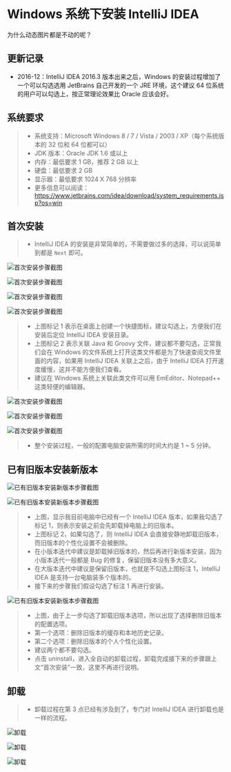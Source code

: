 # Windows 系统下安装 IntelliJ IDEA
为什么动态图片都是不动的呢？

## 更新记录

- 2016-12：IntelliJ IDEA 2016.3 版本出来之后，Windows 的安装过程增加了一个可以勾选选用 JetBrains 自己开发的一个 JRE 环境，这个建议 64 位系统的用户可以勾选上，按正常理论效果比 Oracle 应该会好。

## 系统要求

> * 系统支持：Microsoft Windows 8 / 7 / Vista / 2003 / XP（每个系统版本的 32 位和 64 位都可以）
> * JDK 版本：Oracle JDK 1.6 或以上
> * 内存：最低要求 1 GB，推荐 2 GB 以上
> * 硬盘：最低要求 2 GB
> * 显示器：最低要求 1024 X 768 分辨率
> * 更多信息可以阅读：<https://www.jetbrains.com/idea/download/system_requirements.jsp?os=win>

## 首次安装

> * IntelliJ IDEA 的安装是非常简单的，不需要做过多的选择，可以说简单到都是 `Next` 即可。

![首次安装步骤截图](images/iii-a-first-install-1.jpg)

![首次安装步骤截图](images/iii-a-first-install-2.jpg)

![首次安装步骤截图](images/iii-a-first-install-3.jpg)

![首次安装步骤截图](images/iii-a-first-install-4.jpg)

> * 上图标记 1 表示在桌面上创建一个快捷图标，建议勾选上，方便我们在安装后定位 IntelliJ IDEA 安装目录。
> * 上图标记 2 表示关联 Java 和 Groovy 文件，建议都不要勾选，正常我们会在 Windows 的文件系统上打开这类文件都是为了快速查阅文件里面的内容，如果用 IntelliJ IDEA 关联上之后，由于 IntelliJ IDEA 打开速度缓慢，这并不能方便我们查看。
> * 建议在 Windows 系统上关联此类文件可以用 EmEditor、Notepad++ 这类轻便的编辑器。

![首次安装步骤截图](images/iii-a-first-install-5.jpg)

![首次安装步骤截图](images/iii-a-first-install-6.jpg)

![首次安装步骤截图](images/iii-a-first-install-7.jpg)

> * 整个安装过程，一般的配置电脑安装所需的时间大约是 1 ~ 5 分钟。

## 已有旧版本安装新版本

![已有旧版本安装新版本步骤截图](images/iii-b-repeatedly-install-1.jpg)

![已有旧版本安装新版本步骤截图](images/iii-b-repeatedly-install-2.jpg)

> * 上图，显示我目前电脑中已经有一个 IntelliJ IDEA 版本，如果我勾选了标记 1，则表示安装之前会先卸载掉电脑上的旧版本。
> * 上图标记 2，如果勾选了，则 IntelliJ IDEA 会直接安静地卸载旧版本，而旧版本的个性化设置不会被删除。
> * 在小版本迭代中建议是卸载掉旧版本的，然后再进行新版本安装，因为小版本迭代一般都是 Bug 的修复，保留旧版本没有多大意义。
> * 在大版本迭代中建议是保留旧版本，也就是不勾选上图标注 1，IntelliJ IDEA 是支持一台电脑装多个版本的。
> * 接下来的步骤我们假设勾选了标注 1 再进行安装。

![已有旧版本安装新版本步骤截图](images/iii-b-repeatedly-install-3.jpg)

> * 上图，由于上一步勾选了卸载旧版本选项，所以出现了选择删除旧版本的配置选项。
> * 第一个选项：删除旧版本的缓存和本地历史记录。
> * 第二个选项：删除旧版本的个人个性化设置。
> * 建议两个都不要勾选。
> * 点击 uninstall，进入全自动的卸载过程，卸载完成接下来的步骤跟上文“首次安装”一致，这里不再进行说明。

## 卸载

> * 卸载过程在第 3 点已经有涉及到了，专门对 IntelliJ IDEA 进行卸载也是一样的流程。

![卸载](images/iii-c-uninstall-1.jpg)

![卸载](images/iii-c-uninstall-2.jpg)

![卸载](images/iii-c-uninstall-3.jpg)
